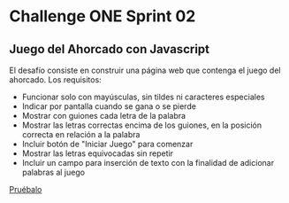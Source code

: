 # Challenge ONE Sprint 02

## Juego del Ahorcado con Javascript

El desafío consiste en construir una página web que contenga el juego del ahorcado. Los requisitos:
- Funcionar solo con mayúsculas, sin tildes ni caracteres especiales
- Indicar por pantalla cuando se gana o se pierde
- Mostrar con guiones cada letra de la palabra
- Mostrar las letras correctas encima de los guiones, en la posición correcta en relación a la palabra
- Incluir botón de "Iniciar Juego" para comenzar
- Mostrar las letras equivocadas sin repetir
- Incluir un campo para inserción de texto con la finalidad de adicionar palabras al juego


[Pruébalo](https://may-alvarez.github.io/Sprint02-Ahorcado-Game/)
